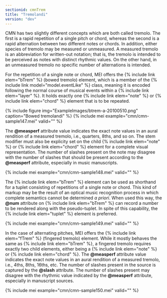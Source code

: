```yaml
---
sectionid: cmnTrem
title: "Tremolandi"
version: "dev"
---
```


CMN has two slightly different concepts which are both called tremolo. The first is a rapid repetition of a single pitch or chord, whereas the second is a rapid alternation between two different notes or chords. In addition, either species of tremolo may be measured or unmeasured. A measured tremolo is an abbreviation for written-out notation; that is, the tremolo is intended to be perceived as notes with distinct rhythmic values. On the other hand, in an unmeasured tremolo no specific number of alternations is intended.

For the repetition of a single note or chord, MEI offers the {% include link elem="bTrem" %} (bowed tremolo) element, which is a member of the {% include link model="model.eventLike" %} class, meaning it is encoded following the normal course of musical events within a {% include link elem="layer" %}. It holds exactly one {% include link elem="note" %} or {% include link elem="chord" %} element that is to be repeated.

{% include figure img="ExampleImages/btrem-a-20100510.png" caption="Bowed tremolandi" %}
{% include mei example="cmn/cmn-sample147.mei" valid="" %}

The **@measperf** attribute value indicates the exact note values in an aural rendition of a measured tremolo, i.e., quarters, 8ths, and so on. The stem modifier must also be explicity set on the child {% include link elem="note" %} or {% include link elem="chord" %} element for a complete visual representation. The number of slashes present on the note may disagree with the number of slashes that should be present according to the **@measperf** attribute, especially in music manuscripts.

{% include mei example="cmn/cmn-sample148.mei" valid="" %}

The {% include link elem="bTrem" %} element can be used as shorthand for a tuplet consisting of repetitions of a single note or chord. This kind of markup may be the result of an optical music recognition process in which complete semantics cannot be determined *a priori*. When used this way, the **@num** attribute on {% include link elem="bTrem" %} can record a number to be rendered along with the pseudo-tuplet. In spite of this capability, the {% include link elem="tuplet" %} element is preferred.

{% include mei example="cmn/cmn-sample149.mei" valid="" %}

In the case of alternating pitches, MEI offers the {% include link elem="fTrem" %} (fingered tremolo) element. While it mostly behaves the same as {% include link elem="bTrem" %}, a fingered tremolo requires exactly two child elements, either being a {% include link elem="note" %} or {% include link elem="chord" %}. The **@measperf** attribute value indicates the exact note values in an aural rendition of a measured tremolo, i.e., 4ths, 8ths, 16ths, etc. The number of slashes present in the source is captured by the **@slash** attribute. The number of slashes present may disagree with the rhythmic value indicated by the **@measperf** attribute, especially in manuscript sources.

{% include mei example="cmn/cmn-sample150.mei" valid="" %}
